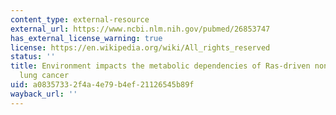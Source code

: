 ```yaml
---
content_type: external-resource
external_url: https://www.ncbi.nlm.nih.gov/pubmed/26853747
has_external_license_warning: true
license: https://en.wikipedia.org/wiki/All_rights_reserved
status: ''
title: Environment impacts the metabolic dependencies of Ras-driven non-small cell
  lung cancer
uid: a0835733-2f4a-4e79-b4ef-21126545b89f
wayback_url: ''
---
```

